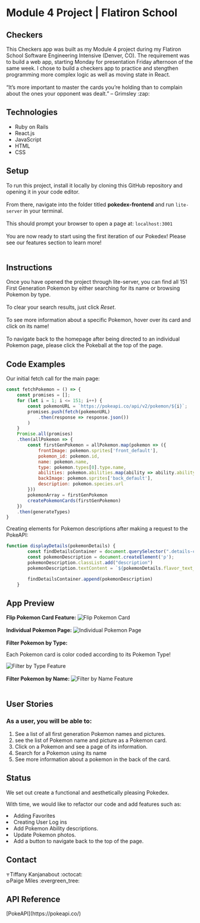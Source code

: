 <h1>Module 4 Project | Flatiron School</h1>
<h2>Checkers</h2>
<p>
This Checkers app was built as my Module 4 project during my Flatiron School Software Engineering Intensive (Denver, CO). The requirement was to build a web app, starting Monday for presentation Friday afternoon of the same week. I chose to build a checkers app to practice and stengthen programming more complex logic as well as moving state in React.<br>
<br>“It’s more important to master the cards you’re holding than to complain about the ones your opponent was dealt.” – Grimsley :zap:</br>
</p>

<h2>Technologies</h2>

<ul>
 <li>Ruby on Rails</li>
 <li>React.js</li>
 <li>JavaScript</li>
 <li>HTML</li>
 <li>CSS</li>
</ul>

<h2>Setup</h2>
To run this project, install it locally by cloning this GitHub repository and opening it in your code editor.<br><br>
From there, navigate into the folder titled <b>pokedex-frontend</b> and run <code>lite-server</code> in your terminal.<br><br>
This should prompt your browser to open a page at: <code>localhost:3001</code><br><br>
You are now ready to start using the first iteration of our Pokedex! Please see our features section to learn more!<br><br>

<h2>Instructions</h2>
Once you have opened the project through lite-server, you can find all 151 First Generation Pokemon by either searching for its name or browsing Pokemon by type.<br><br>
To clear your search results, just click <i>Reset</i>. <br><br>
To see more information about a specific Pokemon, hover over its card and click on its name!<br><br>
To navigate back to the homepage after being directed to an individual Pokemon page, please click the Pokeball at the top of the page.

<h2>Code Examples</h2>
Our initial fetch call for the main page:


```javascript
const fetchPokemon = () => {
    const promises = [];
    for (let i = 1; i <= 151; i++) {
        const pokemonURL = `https://pokeapi.co/api/v2/pokemon/${i}`;
        promises.push(fetch(pokemonURL) 
            .then(response => response.json())
        )
    }
    Promise.all(promises)
    .then(allPokemon => {
        const firstGenPokemon = allPokemon.map(pokemon => ({
            frontImage: pokemon.sprites['front_default'],
            pokemon_id: pokemon.id,
            name: pokemon.name,
            type: pokemon.types[0].type.name,
            abilities: pokemon.abilities.map(ability => ability.ability.name).join(', '),
            backImage: pokemon.sprites['back_default'],
            description: pokemon.species.url
        }))
        pokemonArray = firstGenPokemon
        createPokemonCards(firstGenPokemon)
    })
    .then(generateTypes)
}
```

Creating elements for Pokemon descriptions after making a request to the PokeAPI:
``` javascript 
function displayDetails(pokemonDetails) {
        const findDetailsContainer = document.querySelector(".details-container")
        const pokemonDescription = document.createElement('p');
        pokemonDescription.classList.add("description")
        pokemonDescription.textContent = `${pokemonDetails.flavor_text_entries[3].flavor_text}`

        findDetailsContainer.append(pokemonDescription)
    }
```


<h2>App Preview</h2>
<b>Flip Pokemon Card Feature:</b>
<img src="https://media.giphy.com/media/xuiGJFyU6dZWnoSYRb/giphy.gif" alt="Flip Pokemon Card" border="0"><br><br>
<b>Individual Pokemon Page:</b>
<img src="https://media.giphy.com/media/y6O2dCx4ofbxTn8ahw/giphy.gif" alt="Individual Pokemon Page"><br><br>
<b>Filter Pokemon by Type:</b><br>
<p>Each Pokemon card is color coded according to its Pokemon Type!</p>
<img src="https://media.giphy.com/media/0VQf1Qse9JBc5YN1Av/giphy.gif" alt="Filter by Type Feature"><br><br>
<b>Filter Pokemon by Name:</b>
<img src="https://media.giphy.com/media/ZjrEc4wtpYK6uc7gfn/giphy.gif" alt="Filter by Name Feature"><br><br>
<h2>User Stories</h2>

<h3>As a user, you will be able to:</h3>

<ol>
 <li>See a list of all first generation Pokemon names and pictures.</li>
 <li>see the list of Pokemon name and picture as a Pokemon card.</li>
 <li>Click on a Pokemon and see a page of its information.</li>
 <li>Search for a Pokemon using its name</li>
 <li>See more information about a pokemon in the back of the card.</li>
</ol>

<h2>Status</h2>

<p>We set out create a functional and aesthetically pleasing Pokedex.</p>

With time, we would like to refactor our code and add features such as:
<li>Adding Favorites</li>
<li>Creating User Log ins</li>
<li>Add Pokemon Ability descriptions.</li>
<li>Update Pokemon photos.</li>
<li>Add a button to navigate back to the top of the page.</li>

<h2>Contact</h2>
<a href="https://www.linkedin.com/in/tiffany-kanjanabout/"><img src="https://user-images.githubusercontent.com/68958970/94946276-dc7b8a00-04a9-11eb-9431-366689b9fa06.png" alt="Tiffany Kanjanabout" style="width:10px;height:10px;"></a>Tiffany Kanjanabout :octocat:<br>
<a href="https://www.linkedin.com/in/paigeamiles/"><img src="https://user-images.githubusercontent.com/68958970/94946276-dc7b8a00-04a9-11eb-9431-366689b9fa06.png" alt="Paige Miles" style="width:10px;height:10px;"></a>Paige Miles :evergreen_tree:<br>

<h2>API Reference</h2>
[PokeAPI](https://pokeapi.co/)
